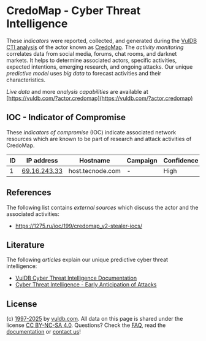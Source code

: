 # CredoMap - Cyber Threat Intelligence

These _indicators_ were reported, collected, and generated during the [VulDB CTI analysis](https://vuldb.com/?kb.cti) of the actor known as [CredoMap](https://vuldb.com/?actor.credomap). The _activity monitoring_ correlates data from social media, forums, chat rooms, and darknet markets. It helps to determine associated actors, specific activities, expected intentions, emerging research, and ongoing attacks. Our unique _predictive model_ uses _big data_ to forecast activities and their characteristics.

_Live data_ and more _analysis capabilities_ are available at [https://vuldb.com/?actor.credomap](https://vuldb.com/?actor.credomap)

## IOC - Indicator of Compromise

These _indicators of compromise_ (IOC) indicate associated network resources which are known to be part of research and attack activities of CredoMap.

ID | IP address | Hostname | Campaign | Confidence
-- | ---------- | -------- | -------- | ----------
1 | [69.16.243.33](https://vuldb.com/?ip.69.16.243.33) | host.tecnode.com | - | High

## References

The following list contains _external sources_ which discuss the actor and the associated activities:

* https://1275.ru/ioc/199/credomap_v2-stealer-iocs/

## Literature

The following _articles_ explain our unique predictive cyber threat intelligence:

* [VulDB Cyber Threat Intelligence Documentation](https://vuldb.com/?kb.cti)
* [Cyber Threat Intelligence - Early Anticipation of Attacks](https://www.scip.ch/en/?labs.20201022)

## License

(c) [1997-2025](https://vuldb.com/?kb.changelog) by [vuldb.com](https://vuldb.com/?kb.about). All data on this page is shared under the license [CC BY-NC-SA 4.0](https://creativecommons.org/licenses/by-nc-sa/4.0/). Questions? Check the [FAQ](https://vuldb.com/?kb.faq), read the [documentation](https://vuldb.com/?kb) or [contact us](https://vuldb.com/?contact)!
